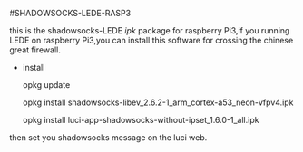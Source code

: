 #SHADOWSOCKS-LEDE-RASP3

this is the shadowsocks-LEDE *ipk* package for raspberry Pi3,if you running LEDE on raspberry Pi3,you can install this software for crossing the chinese great firewall.

* install

	opkg update

	opkg install shadowsocks-libev_2.6.2-1_arm_cortex-a53_neon-vfpv4.ipk
	
	opkg install luci-app-shadowsocks-without-ipset_1.6.0-1_all.ipk
	
then set you shadowsocks message on the luci web.


